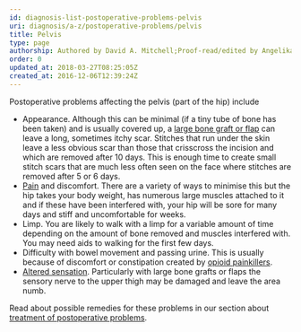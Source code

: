 ```yaml
---
id: diagnosis-list-postoperative-problems-pelvis
uri: diagnosis/a-z/postoperative-problems/pelvis
title: Pelvis
type: page
authorship: Authored by David A. Mitchell;Proof-read/edited by Angelika Sebald
order: 0
updated_at: 2018-03-27T08:25:05Z
created_at: 2016-12-06T12:39:24Z
---
```


<p>Postoperative problems affecting the pelvis (part of the hip)
    include</p>
<ul>
    <li>Appearance. Although this can be minimal (if a tiny tube
        of bone has been taken) and is usually covered up, a
        <a href="/treatment/surgery/reconstruction">large bone graft or flap</a>        can leave a long, sometimes itchy scar. Stitches that
        run under the skin leave a less obvious scar than those
        that crisscross the incision and which are removed after
        10 days. This is enough time to create small stitch scars
        that are much less often seen on the face where stitches
        are removed after 5 or 6 days.</li>
    <li><a href="/treatment/other/medication/pain">Pain</a> and discomfort.
        There are a variety of ways to minimise this but the
        hip takes your body weight, has numerous large muscles
        attached to it and if these have been interfered with,
        your hip will be sore for many days and stiff and uncomfortable
        for weeks.</li>
    <li>Limp. You are likely to walk with a limp for a variable amount
        of time depending on the amount of bone removed and muscles
        interfered with. You may need aids to walking for the
        first few days.</li>
    <li>Difficulty with bowel movement and passing urine. This is
        usually because of discomfort or constipation created
        by <a href="/treatment/other/medication/pain">opioid painkillers</a>.</li>
    <li><a href="/diagnosis/a-z/neuropathies">Altered sensation</a>.
        Particularly with large bone grafts or flaps the sensory
        nerve to the upper thigh may be damaged and leave the
        area numb.</li>
</ul>
<aside>
    <p>Read about possible remedies for these problems in our section
        about <a href="/treatment/surgery/postoperative-problems">treatment of postoperative problems</a>.</p>
</aside>

